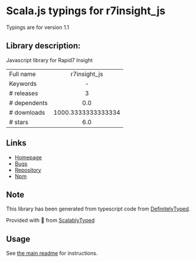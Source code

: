 
# Scala.js typings for r7insight_js

Typings are for version 1.1

## Library description:
Javascript library for Rapid7 Insight

|                    |                 |
| ------------------ | :-------------: |
| Full name          | r7insight_js |
| Keywords           | - |
| # releases         | 3 |
| # dependents       | 0.0 |
| # downloads        | 1000.3333333333334 |
| # stars            | 6.0 |

## Links
- [Homepage](https://rapid7.com)
- [Bugs](https://github.com/rapid7/r7insight_js/issues)
- [Repository](https://github.com/rapid7/r7insight_js)
- [Npm](https://www.npmjs.com/package/r7insight_js)
    


## Note
This library has been generated from typescript code from [DefinitelyTyped](https://definitelytyped.org).

Provided with :purple_heart: from [ScalablyTyped](https://github.com/oyvindberg/ScalablyTyped)

## Usage
See [the main readme](../../readme.md) for instructions.


